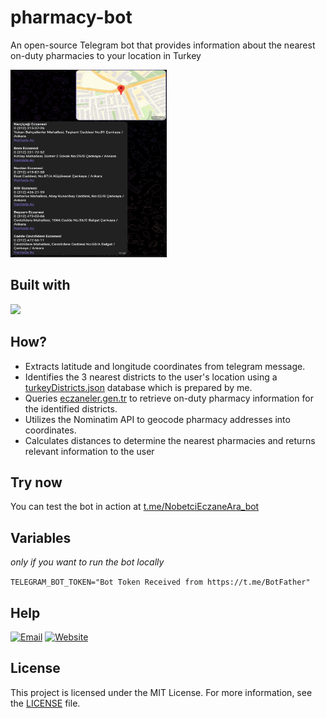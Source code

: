# pharmacy-bot

An open-source Telegram bot that provides information about the nearest on-duty pharmacies to your location in Turkey

<img alt="Screenshot1" width="250px" height="300" src="images/Screenshot1.png" />

## Built with

 ![](https://img.shields.io/badge/go-%2300ADD8.svg?style=for-the-badge&logo=go&logoColor=white)

## How?

- Extracts latitude and longitude coordinates from telegram message.
- Identifies the 3 nearest districts to the user's location using a [turkeyDistricts.json](https://github.com/lilmirac/eczane-bot/blob/main/turkeyDistricts.json) database which is prepared by me.
- Queries [eczaneler.gen.tr](https://www.eczaneler.gen.tr) to retrieve on-duty pharmacy information for the identified districts.
- Utilizes the Nominatim API to geocode pharmacy addresses into coordinates.
- Calculates distances to determine the nearest pharmacies and returns relevant information to the user

## Try now
You can test the bot in action at [t.me/NobetciEczaneAra_bot](https://t.me/NobetciEczaneAra_bot)
  
## Variables

*only if you want to run the bot locally*

`TELEGRAM_BOT_TOKEN="Bot Token Received from https://t.me/BotFather"`

## Help

[![Email](https://img.shields.io/badge/Email-000000?style=for-the-badge&logo=gmail&logoColor=white)](mailto:contact@mirac.dev?subject=[GitHub])
[![Website](https://img.shields.io/badge/website-000000?style=for-the-badge&logo=About.me&logoColor=white)](https://mirac.dev)

  
## License

This project is licensed under the MIT License. For more information, see the [LICENSE](https://github.com/lilmirac/eczane-bot/blob/main/LICENSE) file.
  
